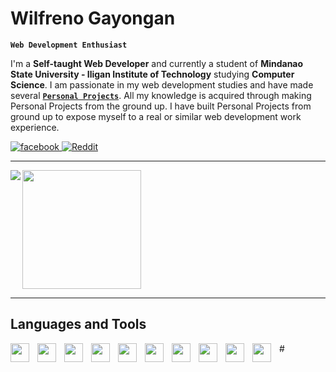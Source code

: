 # Wilfreno Gayongan

**`Web Development Enthusiast`**


I'm a **Self-taught Web Developer** and currently a student of **Mindanao State University - Iligan Institute of Technology** studying **Computer Science**. I am passionate in my web development studies and have made several <a href="https://github.com/Wilfreno?tab=repositories">**`Personal Projects`**<a/>. All my knowledge is acquired through making Personal Projects from the ground up. I have built Personal Projects from ground up to expose myself to a real or similar web development work experience. 

<p align="left ">
  <a href="https://www.facebook.com/w.gayongan">
    <img alt="facebook" 
    title="https://www.facebook.com/w.gayongan" 
    src="https://custom-icon-badges.demolab.com/badge/facebook-%234267B2?style=for-the-badge&logo=facebook&logoColor=white"/>
  </a>
  <a href="https://www.instagram.com/w.gayongan/">
    <img alt="Reddit" 
    title="https://www.instagram.com/w.gayongan/" 
    src="https://custom-icon-badges.demolab.com/badge/Instagram-%23E4405F?style=for-the-badge&logo=instagram&logoColor=white"/>
  </a>
</p>

---

<img align="left" src="https://github-readme-stats.vercel.app/api?username=Wilfreno&show_icons=true&theme=rose_pine&border_color=#9ccfd8" />
<img  height="190vh" src="https://github-readme-stats.vercel.app/api/top-langs/?username=Wilfreno&layout=compact"/>

---
## Languages and Tools
<img align="left" width="30px" style="padding-right:10px;" src="https://cdn.jsdelivr.net/gh/devicons/devicon/icons/html5/html5-original-wordmark.svg" />
<img align="left" width="30px" style="padding-right:10px;" src="https://cdn.jsdelivr.net/gh/devicons/devicon/icons/css3/css3-original.svg" />
<img align="left" width="30px" style="padding-right:10px;" src="https://cdn.jsdelivr.net/gh/devicons/devicon/icons/javascript/javascript-original.svg" />                           
<img align="left" width="30px" style="padding-right:10px;" src="https://cdn.jsdelivr.net/gh/devicons/devicon/icons/nodejs/nodejs-original.svg" />
<img align="left" width="30px" style="padding-right:10px;" src="https://cdn.jsdelivr.net/gh/devicons/devicon/icons/express/express-original-wordmark.svg" />
<img align="left" width="30px" style="padding-right:10px;" src="https://cdn.jsdelivr.net/gh/devicons/devicon/icons/socketio/socketio-original-wordmark.svg" />          
<img align="left" width="30px" style="padding-right:10px;" src="https://cdn.jsdelivr.net/gh/devicons/devicon/icons/react/react-original-wordmark.svg" />
<img align="left" width="30px" style="padding-right:10px;" src="https://cdn.jsdelivr.net/gh/devicons/devicon/icons/nextjs/nextjs-original-wordmark.svg" />          
<img align="left" width="30px" style="padding-right:10px;" src="https://cdn.jsdelivr.net/gh/devicons/devicon/icons/redux/redux-original.svg" />
<img align="left" width="30px" style="padding-right:10px;" src="https://cdn.jsdelivr.net/gh/devicons/devicon/icons/typescript/typescript-original.svg" />
#


          
